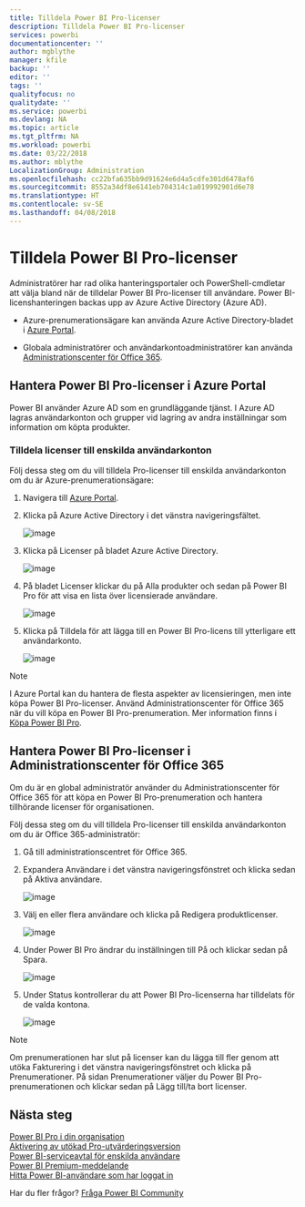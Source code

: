 ```yaml
---
title: Tilldela Power BI Pro-licenser
description: Tilldela Power BI Pro-licenser
services: powerbi
documentationcenter: ''
author: mgblythe
manager: kfile
backup: ''
editor: ''
tags: ''
qualityfocus: no
qualitydate: ''
ms.service: powerbi
ms.devlang: NA
ms.topic: article
ms.tgt_pltfrm: NA
ms.workload: powerbi
ms.date: 03/22/2018
ms.author: mblythe
LocalizationGroup: Administration
ms.openlocfilehash: cc22bfa635bb9d91624e6d4a5cdfe301d6478af6
ms.sourcegitcommit: 8552a34df8e6141eb704314c1a019992901d6e78
ms.translationtype: HT
ms.contentlocale: sv-SE
ms.lasthandoff: 04/08/2018
---
```

# <a name="assigning-power-bi-pro-licenses"></a>Tilldela Power BI Pro-licenser

Administratörer har rad olika hanteringsportaler och PowerShell-cmdletar att välja bland när de tilldelar Power BI Pro-licenser till användare. Power BI-licenshanteringen backas upp av Azure Active Directory (Azure AD).

* Azure-prenumerationsägare kan använda Azure Active Directory-bladet i [Azure Portal](https://ms.portal.azure.com/#@microsoft.onmicrosoft.com/dashboard/private/39bc3cf7-31a4-43f6-954c-f2d69ca2f0). 

* Globala administratörer och användarkontoadministratörer kan använda [Administrationscenter för Office 365](https://portal.office.com/AdminPortal/Home#/homepage).

## <a name="managing-power-bi-pro-licenses-in-the-azure-portal"></a>Hantera Power BI Pro-licenser i Azure Portal

Power BI använder Azure AD som en grundläggande tjänst. I Azure AD lagras användarkonton och grupper vid lagring av andra inställningar som information om köpta produkter.

### <a name="assigning-licenses-to-individual-user-accounts"></a>Tilldela licenser till enskilda användarkonton

Följ dessa steg om du vill tilldela Pro-licenser till enskilda användarkonton om du är Azure-prenumerationsägare:

1. Navigera till [Azure Portal](https://ms.portal.azure.com/#@microsoft.onmicrosoft.com/dashboard/private/39bc3cf7-31a4-43f6-954c-f2d69ca2f0). 

2. Klicka på Azure Active Directory i det vänstra navigeringsfältet.

    ![image](media/service-assigning-power-bi-pro-licenses/service-assigning-power-bi-pro-licenses-01.png)

3. Klicka på Licenser på bladet Azure Active Directory.

    ![image](media/service-assigning-power-bi-pro-licenses/service-assigning-power-bi-pro-licenses-02.png)

4. På bladet Licenser klickar du på Alla produkter och sedan på Power BI Pro för att visa en lista över licensierade användare.

    ![image](media/service-assigning-power-bi-pro-licenses/service-assigning-power-bi-pro-licenses-03.png)

5. Klicka på Tilldela för att lägga till en Power BI Pro-licens till ytterligare ett användarkonto.

    ![image](media/service-assigning-power-bi-pro-licenses/service-assigning-power-bi-pro-licenses-04.png)

> [!NOTE]
> I Azure Portal kan du hantera de flesta aspekter av licensieringen, men inte köpa Power BI Pro-licenser. Använd Administrationscenter för Office 365 när du vill köpa en Power BI Pro-prenumeration. Mer information finns i [Köpa Power BI Pro](https://docs.microsoft.com/en-us/power-bi/service-admin-purchasing-power-bi-pro).
>

## <a name="managing-power-bi-pro-licenses-in-the-office-365-admin-center"></a>Hantera Power BI Pro-licenser i Administrationscenter för Office 365

Om du är en global administratör använder du Administrationscenter för Office 365 för att köpa en Power BI Pro-prenumeration och hantera tillhörande licenser för organisationen.

Följ dessa steg om du vill tilldela Pro-licenser till enskilda användarkonton om du är Office 365-administratör:

1. Gå till administrationscentret för Office 365.

2. Expandera Användare i det vänstra navigeringsfönstret och klicka sedan på Aktiva användare.

    ![image](media/service-assigning-power-bi-pro-licenses/service-assigning-power-bi-pro-licenses-05.png)

3. Välj en eller flera användare och klicka på Redigera produktlicenser.

    ![image](media/service-assigning-power-bi-pro-licenses/service-assigning-power-bi-pro-licenses-06.png)

4. Under Power BI Pro ändrar du inställningen till På och klickar sedan på Spara.

    ![image](media/service-assigning-power-bi-pro-licenses/service-assigning-power-bi-pro-licenses-07.png)

5. Under Status kontrollerar du att Power BI Pro-licenserna har tilldelats för de valda kontona.

    ![image](media/service-assigning-power-bi-pro-licenses/service-assigning-power-bi-pro-licenses-08.png)

> [!NOTE]
> Om prenumerationen har slut på licenser kan du lägga till fler genom att utöka Fakturering i det vänstra navigeringsfönstret och klicka på Prenumerationer. På sidan Prenumerationer väljer du Power BI Pro-prenumerationen och klickar sedan på Lägg till/ta bort licenser.
>

## <a name="next-steps"></a>Nästa steg
[Power BI Pro i din organisation](service-admin-power-bi-pro-in-your-organization.md)
</br>
[Aktivering av utökad Pro-utvärderingsversion](service-extended-pro-trial.md)
</br>
[Power BI-serviceavtal för enskilda användare](https://powerbi.microsoft.com/terms-of-service/)
</br>
[Power BI Premium-meddelande](https://aka.ms/pbipremium-announcement)
</br>
[Hitta Power BI-användare som har loggat in](service-admin-access-usage.md)

Har du fler frågor? [Fråga Power BI Community](https://community.powerbi.com/)